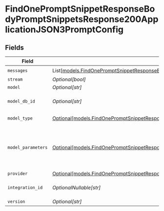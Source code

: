 # FindOnePromptSnippetResponseBodyPromptSnippetsResponse200ApplicationJSON3PromptConfig


## Fields

| Field                                                                                                                                                                                                              | Type                                                                                                                                                                                                               | Required                                                                                                                                                                                                           | Description                                                                                                                                                                                                        |
| ------------------------------------------------------------------------------------------------------------------------------------------------------------------------------------------------------------------ | ------------------------------------------------------------------------------------------------------------------------------------------------------------------------------------------------------------------ | ------------------------------------------------------------------------------------------------------------------------------------------------------------------------------------------------------------------ | ------------------------------------------------------------------------------------------------------------------------------------------------------------------------------------------------------------------ |
| `messages`                                                                                                                                                                                                         | List[[models.FindOnePromptSnippetResponseBodyPromptSnippetsResponse200ApplicationJSON3Messages](../models/findonepromptsnippetresponsebodypromptsnippetsresponse200applicationjson3messages.md)]                   | :heavy_check_mark:                                                                                                                                                                                                 | N/A                                                                                                                                                                                                                |
| `stream`                                                                                                                                                                                                           | *Optional[bool]*                                                                                                                                                                                                   | :heavy_minus_sign:                                                                                                                                                                                                 | N/A                                                                                                                                                                                                                |
| `model`                                                                                                                                                                                                            | *Optional[str]*                                                                                                                                                                                                    | :heavy_minus_sign:                                                                                                                                                                                                 | N/A                                                                                                                                                                                                                |
| `model_db_id`                                                                                                                                                                                                      | *Optional[str]*                                                                                                                                                                                                    | :heavy_minus_sign:                                                                                                                                                                                                 | The id of the resource                                                                                                                                                                                             |
| `model_type`                                                                                                                                                                                                       | [Optional[models.FindOnePromptSnippetResponseBodyPromptSnippetsResponse200ApplicationJSON3ModelType]](../models/findonepromptsnippetresponsebodypromptsnippetsresponse200applicationjson3modeltype.md)             | :heavy_minus_sign:                                                                                                                                                                                                 | The type of the model                                                                                                                                                                                              |
| `model_parameters`                                                                                                                                                                                                 | [Optional[models.FindOnePromptSnippetResponseBodyPromptSnippetsResponse200ApplicationJSON3ModelParameters]](../models/findonepromptsnippetresponsebodypromptsnippetsresponse200applicationjson3modelparameters.md) | :heavy_minus_sign:                                                                                                                                                                                                 | Model Parameters: Not all parameters apply to every model                                                                                                                                                          |
| `provider`                                                                                                                                                                                                         | [Optional[models.FindOnePromptSnippetResponseBodyPromptSnippetsResponse200ApplicationJSON3Provider]](../models/findonepromptsnippetresponsebodypromptsnippetsresponse200applicationjson3provider.md)               | :heavy_minus_sign:                                                                                                                                                                                                 | N/A                                                                                                                                                                                                                |
| `integration_id`                                                                                                                                                                                                   | *OptionalNullable[str]*                                                                                                                                                                                            | :heavy_minus_sign:                                                                                                                                                                                                 | The id of the resource                                                                                                                                                                                             |
| `version`                                                                                                                                                                                                          | *Optional[str]*                                                                                                                                                                                                    | :heavy_minus_sign:                                                                                                                                                                                                 | N/A                                                                                                                                                                                                                |